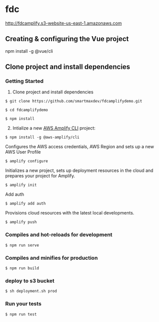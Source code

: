 # fdc
http://fdcamplify.s3-website-us-east-1.amazonaws.com

## Creating & configuring the Vue project

npm install -g @vue/cli

## Clone project and install dependencies 

### Getting Started

1. Clone project and install dependencies 

```
$ git clone https://github.com/smartmaxdev/fdcamplifydemo.git
```

```
$ cd fdcamplifydemo
```

```
$ npm install
```

2. Intialize a new [AWS Amplify CLI](https://github.com/aws-amplify/amplify-cli) project:

```
$ npm install -g @aws-amplify/cli
```

Configures the AWS access credentials, AWS Region and sets up a new AWS User Profile
```
$ amplify configure
```

Initializes a new project, sets up deployment resources in the cloud and prepares your project for Amplify.
```
$ amplify init
```

Add auth
```
$ amplify add auth
```

Provisions cloud resources with the latest local developments.
```
$ amplify push
```

### Compiles and hot-reloads for development
```
$ npm run serve
```

### Compiles and minifies for production
```
$ npm run build
```
### deploy to s3 bucket

```
$ sh deployment.sh prod
```

### Run your tests
```
$ npm run test
```
